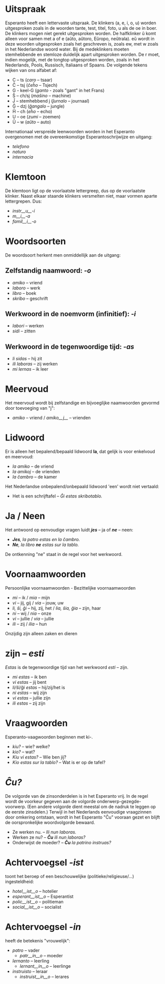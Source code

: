 # Uitspraak

Esperanto heeft een lettervaste uitspraak. De klinkers (a, e, i, o, u) worden uitgesproken zoals in de woorden tante, test, titel, foto, u als de oe in boer. De klinkers mogen niet gerekt uitgesproken worden. De halfklinker ŭ komt alleen voor samen met a of e  (aŭto, aŭtoro, Eŭropo, neŭtrala). eŭ wordt in deze woorden uitgesproken zoals het geschreven is, zoals ew, met w zoals in het Nederlandse woord water. Bij de medeklinkers moeten stemhebbende en stemloze duidelijk apart uitgesproken worden. De r moet, indien mogelijk, met de tongtop uitgesproken worden, zoals in het Nederlands, Pools, Russisch, Italiaans of Spaans. De volgende tekens wijken van ons alfabet af: 

- C – ts (*caro* – tsaar)
- Ĉ – tsj (*ĉeĥo* – Tsjech)
- G - keel-G (*ganto* - zoals "gant" in het Frans)
- Ŝ – ch/sj (*maŝino* – machine)
- Ĵ – stemhebbend j (*ĵurnalo* – journaal)
- Ĝ – dzj (*ĝangalo* – jungle)
- Ĥ – ch (*eĥo* – echo)
- U – oe (*zumi* – zoemen)
- Ŭ – w (*aŭto* – auto)

Internationaal verspreide leenwoorden worden in het Esperanto overgenomen met de overeenkomstige Esperantoschrijwijze en uitgang: 
  
- *telefono*
- *naturo*
- *internacia*


# Klemtoon

De klemtoon ligt op de voorlaatste lettergreep, dus op de voorlaatste klinker. Naast elkaar staande klinkers versmelten niet, maar vormen aparte lettergrepen. Dus: 
  
- *instr__u__-i*
- *m__i__-a*
- *famil__i__-o*


# Woordsoorten

De woordsoort herkent men onmiddellijk aan de uitgang:

## Zelfstandig naamwoord: *-o*

  - *amiko* – vriend
  - *laboro* – werk
  - *libro* – boek
  - *skribo* – geschrift

## Werkwoord in de noemvorm (infinitief): *-i*

  - *labori* – werken
  - *sidi* – zitten

## Werkwoord in de tegenwoordige tijd: *-as*

  - *li sidas* – hij zit
  - *ili laboras* – zij werken
  - *mi lernas* – ik leer

# Meervoud

Het meervoud wordt bij zelfstandige en bijvoeglijke naamwoorden gevormd door toevoeging van "j": 
  
- *amiko* – vriend /  *amiko__j__* – vrienden
  

# Lidwoord

Er is alleen het bepalend/bepaald lidwoord __la__, dat gelijk is voor enkelvoud en meervoud:

- *la amiko*  – de vriend
- *la amikoj*  – de vrienden
- *la ĉambro*  – de kamer

Het Nederlandse onbepalend/onbepaald lidwoord 'een' wordt niet vertaald: 

- Het is een schrijftafel – *Ĝi estas skribotablo.*


# Ja / Neen

Het antwoord op eenvoudige vragen luidt *__jes__* – ja of *__ne__* – neen:

- *__Jes__, la patro estas en la ĉambro.*
- *__Ne__, la libro __ne__ estas sur la tablo.*

De ontkenning "ne" staat in de regel voor het werkwoord.


# Voornaamwoorden

Persoonlijke voornaamwoorden -	Bezittelijke voornaamwoorden

- *mi*         – ik            / *mia*           – mijn
- *vi*         – jij, gij      / *via*           – jouw, uw
- *li, ŝi, ĝi* – hij, zij, het / *lia, ŝia, ĝia* – zijn, haar
- *ni*         – wij           / *nia*           – onze
- *vi*         – jullie           / *via*        – jullie
- *ili*        – zij           / *ilia*          – hun

Onzijdig zijn alleen zaken en dieren


# zijn – *esti*

*Estas* is de tegenwoordige tijd van het werkwoord *esti* – zijn.

- *mi estas*	 – ik ben
- *vi estas*	 – jij bent
- *li/ŝi/ĝi estas*	 – hij/zij/het is
- *ni estas*	 – wij zijn
- *vi estas*	 – jullie zijn
- *ili estas*	 – zij zijn

# Vraagwoorden

Esperanto-vaagwoorden beginnen met ki-.

- *kiu?* – wie? welke?
- *kio?* – wat?
- *Kiu vi estas?* – Wie ben jij?
- *Kio estas sur la tablo?* – Wat is er op de tafel?


# *Ĉu?*

De volgorde van de zinsonderdelen is in het Esperanto vrij. In de regel wordt de voorkeur gegeven aan de volgorde onderwerp-gezegde-voorwerp. (Een andere volgorde dient meestal om de nadruk te leggen op de eerste zinsdelen.) Terwijl in het Nederlands eenvoudige vraagzinnen door omkering ontstaan, wordt in het Esperanto "Ĉu" vooraan gezet en blijft de oorspronkelijke woordvolgorde bewaard. 

- Ze werken nu. – *Ili nun laboras.*
- Werken ze nu? – *__Ĉu__ ili nun laboras?*
- Onderwijst de moeder? – *__Ĉu__ la patrino instruas?*


# Achtervoegsel *-ist*

toont het beroep of een beschouwelijke (politieke/religieuse/...) ingesteldheid:

- *hotel__ist__o* – hotelier
- *esperant__ist__o* – Esperantist
- *polic__ist__o* – politieman
- *social__ist__o* – socialist


# Achtervoegsel *-in*

heeft de betekenis "vrouwelijk":

- *patro* – vader
    - *patr__in__o* – moeder
- *lernanto* – leerling
    - *lernant__in__o* – leerlinge
- *instruisto* – leraar
    - *instruist__in__o* – lerares


